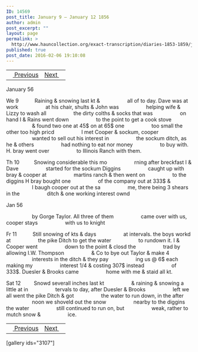```yaml
---
ID: 14569
post_title: January 9 – January 12 1856
author: admin
post_excerpt: ""
layout: page
permalink: >
  http://www.hauncollection.org/exact-transcription/diaries-1853-1859/january-9-january-12-1856/
published: true
post_date: 2016-02-06 19:10:08
---
```

<table style="width: 100%;" align="center">
<tbody>
<tr>
<td><a href="http://www.hauncollection.org/version-2/diaries-1853-1859/january-4-january-8-1856/"><img src="https://lh3.googleusercontent.com/-EFJpxxNiPNw/VqgtWBCZrMI/AAAAAAAAAFU/WfY4lPFWWkg/s800-Ic42/Soeb-Plain-Arrows-8-10px.png" alt="" width="10" height="10" /> Previous</a></td>
<td style="text-align: right;"><a href="http://www.hauncollection.org/version-2/diaries-1853-1859/january-13-january-17-1856/">Next <img src="https://lh3.googleusercontent.com/-67k0cYlpXHw/VqgtWKz1MXI/AAAAAAAAAFU/k9PW_Piyurk/s800-Ic42/Soeb-Plain-Arrows-5-10px.png" alt="" width="10" height="10" /></a></td>
</tr>
</tbody>
</table>
January 56

We 9           Raining &amp; snowing last kt &amp;
<span style="margin-left: 70px;">all of to day. Dave was at work
<span style="margin-left: 70px;">at his chair, shults &amp; John was
<span style="margin-left: 70px;">helping wife &amp; Lizzy to wash all
<span style="margin-left: 70px;">the dirty colths &amp; socks that was
<span style="margin-left: 70px;">on hand I &amp; Rains went down
<span style="margin-left: 70px;">to the point to get a cook stove
<span style="margin-left: 70px;">&amp; found two one at 45$ on at 65$ one
<span style="margin-left: 70px;">too small the other too high pricd
<span style="margin-left: 70px;">I met Cooper &amp; sockum, cooper
<span style="margin-left: 70px;">wanted to sell out his interest in
<span style="margin-left: 70px;">the sockum ditch, as he &amp; others
<span style="margin-left: 70px;">had nothing to eat nor money
<span style="margin-left: 70px;">to buy with. H. bray went over
<span style="margin-left: 70px;">to Illinois Ranch with them.</span></span></span></span></span></span></span></span></span></span></span></span></span></span>

Th 10          Snowing considerable this mo
<span style="margin-left: 70px;">rning after breckfast I &amp; Dave
<span style="margin-left: 70px;">started for the sockum Diggins
<span style="margin-left: 70px;">caught up with bray &amp; cooper at
<span style="margin-left: 70px;">martins ranch &amp; then went on
<span style="margin-left: 70px;">to the diggins H bray bought one
<span style="margin-left: 70px;">of the company out at 333$ &amp;
<span style="margin-left: 70px;">I baugh cooper out at the sa
<span style="margin-left: 70px;">me, there being 3 shears in the
<span style="margin-left: 70px;">ditch &amp; one working interest ownd</span></span></span></span></span></span></span></span></span>

Jan 56

<span style="margin-left: 70px;">by Gorge Taylor. All three of them
<span style="margin-left: 70px;">came over with us, cooper stays
<span style="margin-left: 70px;">with us to knight</span></span></span>

Fr 11           Still snowing of kts &amp; days
<span style="margin-left: 70px;">at intervals. the boys workd at
<span style="margin-left: 70px;">the pike Ditch to get the water
<span style="margin-left: 70px;">to rundown it. I &amp; Cooper went
<span style="margin-left: 70px;">down to the point &amp; closd the
<span style="margin-left: 70px;">trad by allowing I.W. Thompson
<span style="margin-left: 70px;">&amp; Co to bye out Taylor &amp; make 4
<span style="margin-left: 70px;">interests in the ditch &amp; they pay
<span style="margin-left: 70px;">ing us @ 6$ each making my
<span style="margin-left: 70px;">interest 1/4 &amp; costing 307$ instead
<span style="margin-left: 70px;">of 333$. Duesler &amp; Brooks came
<span style="margin-left: 70px;">home with me &amp; staid all kt.</span></span></span></span></span></span></span></span></span></span></span>

Sat 12         Snowd severall inches last kt
<span style="margin-left: 70px;">&amp; raining &amp; snowing a little at in
<span style="margin-left: 70px;">tervals to day, after Duesler &amp; Brooks
<span style="margin-left: 70px;">left we all went the pike Ditch &amp; got
<span style="margin-left: 70px;">the water to run down, in the after
<span style="margin-left: 70px;">noon we shoveld out the snow
<span style="margin-left: 70px;">nearby to the diggins the water
<span style="margin-left: 70px;">still continued to run on, but
<span style="margin-left: 70px;">weak, rather to mutch snow &amp;
<span style="margin-left: 70px;">ice.</span></span></span></span></span></span></span></span></span>
<table style="width: 100%;" align="center">
<tbody>
<tr>
<td><a href="http://www.hauncollection.org/version-2/diaries-1853-1859/january-4-january-8-1856/"><img src="https://lh3.googleusercontent.com/-EFJpxxNiPNw/VqgtWBCZrMI/AAAAAAAAAFU/WfY4lPFWWkg/s800-Ic42/Soeb-Plain-Arrows-8-10px.png" alt="" width="10" height="10" /> Previous</a></td>
<td style="text-align: right;"><a href="http://www.hauncollection.org/version-2/diaries-1853-1859/january-13-january-17-1856/">Next <img src="https://lh3.googleusercontent.com/-67k0cYlpXHw/VqgtWKz1MXI/AAAAAAAAAFU/k9PW_Piyurk/s800-Ic42/Soeb-Plain-Arrows-5-10px.png" alt="" width="10" height="10" /></a></td>
</tr>
</tbody>
</table>
[gallery ids="3107"]